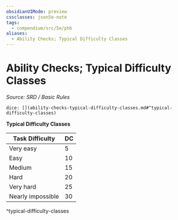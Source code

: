```yaml
---
obsidianUIMode: preview
cssclasses: json5e-note
tags:
  - compendium/src/5e/phb
aliases:
  - Ability Checks; Typical Difficulty Classes
---
```

# Ability Checks; Typical Difficulty Classes
*Source: SRD / Basic Rules* 

`dice: [](ability-checks-typical-difficulty-classes.md#^typical-difficulty-classes)`

**Typical Difficulty Classes**

| Task Difficulty | DC |
|-----------------|----|
| Very easy | 5 |
| Easy | 10 |
| Medium | 15 |
| Hard | 20 |
| Very hard | 25 |
| Nearly impossible | 30 |
^typical-difficulty-classes